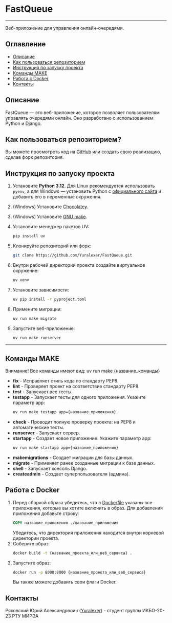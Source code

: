 # FastQueue

---

Веб-приложение для управления онлайн-очередями.


## Оглавление
- [Описание](#описание)
- [Как пользоваться репозиторием](#как-пользоваться-репозиторием)
- [Инструкция по запуску проекта](#инструкция-по-запуску-проекта)
- [Команды MAKE](#команды-make)
- [Работа с Docker](#работа-с-docker)
- [Контакты](#контакты)

## Описание
FastQueue — это веб-приложение, которое позволяет пользователям управлять очередями онлайн. Оно разработано с использованием Python и Django.

## Как пользоваться репозиторием?
Вы можете просмотреть код на [GitHub](https://github.com/Yuralexer/FastQueue) или создать свою реализацию, сделав форк репозитория.

## Инструкция по запуску проекта
1. Установите **Python 3.12**. Для Linux рекомендуется использовать `pyenv`, а для Windows — установить Python с [официального сайта](https://www.python.org/downloads/) и добавить его в переменные окружения.
2. (Windows) Установите [Chocolatey](https://chocolatey.org/install).
3. (Windows) Установите [GNU make](https://community.chocolatey.org/packages/make).
4. Установите менеджер пакетов UV: 
    ```bash
    pip install uv
    ```
5. Клонируйте репозиторий или форк:
    ```bash
    git clone https://github.com/Yuralexer/FastQueue.git
    ```
6. Внутри рабочей директории проекта создайте виртуальное окружение:
    ```bash
    uv venv
    ```
7. Установите зависимости:
    ```bash
    uv pip install -r pyproject.toml
    ```

8. Примените миграции:
   ```bash
   uv run make migrate
   ```

9. Запустите веб-приложение:
    ```bash
    uv run make runserver
    ```
   
---
## Команды MAKE
Внимание! Все команды имеют вид: uv run make {название_команды}
* **fix** - Исправляет стиль кода по стандарту PEP8.
* **lint** - Проверяет проект на соответствие стандарту PEP8.
* **test** - Запускает все тесты.
* **testapp** - Запускает тесты для одного приложения. Укажите параметр app:
    ```bash
    uv run make testapp app={название_приложения}
    ```
* **check** - Проводит полную проверку проекта: на PEP8 и автоматические тесты.
* **runserver** - Запускает сервер.
* **startapp** - Создает новое приложение. Укажите параметр app:
    ```bash
    uv run make startapp app={название_приложения}
    ```
* **makemigrations** - Создает миграции для базы данных.
* **migrate** - Применяет ранее созданные миграции к базе данных.
* **shell** - Запускает консоль Django.
* **createadmin** - Создает суперпользователя (админа).

## Работа с Docker
1. Перед сборкой образа убедитесь, что в [Dockerfile]() указаны все приложения, 
которые вы хотите включить в образ. Для добавления приложения добавьте строку:
    ```dockerfile
    COPY название_приложения ./название_приложения
    ```
    Убедитесь, что директория приложения находится внутри корневой директории проекта.
2. Соберите образ:
    ```bash
    docker build -t {название_проекта_или_веб_сервиса} .
    ```
3. Запустите образ:
    ```bash
    docker run -p 8000:8000 {название_проекта_или_веб_сервиса}
    ```
   Вы также можете добавить свои флаги Docker.

## Контакты
Ряховский Юрий Александрвоич ([Yuralexer](https://github.com/Yuralexer)) - студент 
группы ИКБО-20-23 РТУ МИРЭА